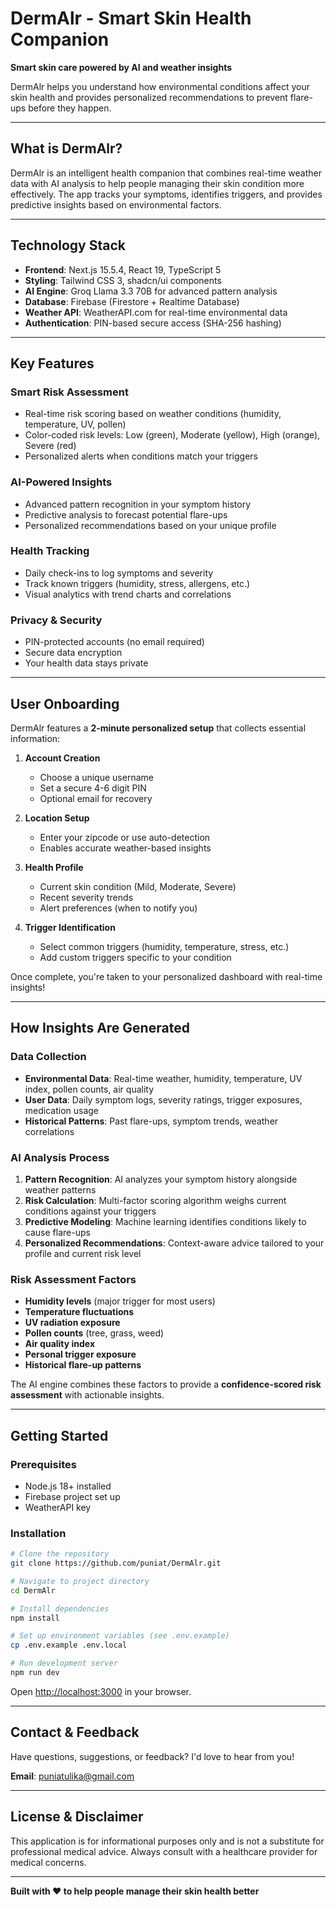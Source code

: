 # DermAlr - Smart Skin Health Companion

**Smart skin care powered by AI and weather insights**

DermAlr helps you understand how environmental conditions affect your skin health and provides personalized recommendations to prevent flare-ups before they happen.

---

## What is DermAlr?

DermAlr is an intelligent health companion that combines real-time weather data with AI analysis to help people managing their skin condition more effectively. The app tracks your symptoms, identifies triggers, and provides predictive insights based on environmental factors.

---

## Technology Stack

- **Frontend**: Next.js 15.5.4, React 19, TypeScript 5
- **Styling**: Tailwind CSS 3, shadcn/ui components
- **AI Engine**: Groq Llama 3.3 70B for advanced pattern analysis
- **Database**: Firebase (Firestore + Realtime Database)
- **Weather API**: WeatherAPI.com for real-time environmental data
- **Authentication**: PIN-based secure access (SHA-256 hashing)

---

## Key Features

### Smart Risk Assessment

- Real-time risk scoring based on weather conditions (humidity, temperature, UV, pollen)
- Color-coded risk levels: Low (green), Moderate (yellow), High (orange), Severe (red)
- Personalized alerts when conditions match your triggers

### AI-Powered Insights

- Advanced pattern recognition in your symptom history
- Predictive analysis to forecast potential flare-ups
- Personalized recommendations based on your unique profile

### Health Tracking

- Daily check-ins to log symptoms and severity
- Track known triggers (humidity, stress, allergens, etc.)
- Visual analytics with trend charts and correlations

### Privacy & Security

- PIN-protected accounts (no email required)
- Secure data encryption
- Your health data stays private

---

## User Onboarding

DermAlr features a **2-minute personalized setup** that collects essential information:

1. **Account Creation**

   - Choose a unique username
   - Set a secure 4-6 digit PIN
   - Optional email for recovery
2. **Location Setup**

   - Enter your zipcode or use auto-detection
   - Enables accurate weather-based insights
3. **Health Profile**

   - Current skin condition (Mild, Moderate, Severe)
   - Recent severity trends
   - Alert preferences (when to notify you)
4. **Trigger Identification**

   - Select common triggers (humidity, temperature, stress, etc.)
   - Add custom triggers specific to your condition

Once complete, you're taken to your personalized dashboard with real-time insights!

---

## How Insights Are Generated

### Data Collection

- **Environmental Data**: Real-time weather, humidity, temperature, UV index, pollen counts, air quality
- **User Data**: Daily symptom logs, severity ratings, trigger exposures, medication usage
- **Historical Patterns**: Past flare-ups, symptom trends, weather correlations

### AI Analysis Process

1. **Pattern Recognition**: AI analyzes your symptom history alongside weather patterns
2. **Risk Calculation**: Multi-factor scoring algorithm weighs current conditions against your triggers
3. **Predictive Modeling**: Machine learning identifies conditions likely to cause flare-ups
4. **Personalized Recommendations**: Context-aware advice tailored to your profile and current risk level

### Risk Assessment Factors

- **Humidity levels** (major trigger for most users)
- **Temperature fluctuations**
- **UV radiation exposure**
- **Pollen counts** (tree, grass, weed)
- **Air quality index**
- **Personal trigger exposure**
- **Historical flare-up patterns**

The AI engine combines these factors to provide a **confidence-scored risk assessment** with actionable insights.

---

## Getting Started

### Prerequisites

- Node.js 18+ installed
- Firebase project set up
- WeatherAPI key

### Installation

```bash
# Clone the repository
git clone https://github.com/puniat/DermAlr.git

# Navigate to project directory
cd DermAlr

# Install dependencies
npm install

# Set up environment variables (see .env.example)
cp .env.example .env.local

# Run development server
npm run dev
```

Open [http://localhost:3000](http://localhost:3000) in your browser.

---

## Contact & Feedback

Have questions, suggestions, or feedback? I'd love to hear from you!

**Email**: [puniatulika@gmail.com](mailto:puniatulika@gmail.com)

---

## License & Disclaimer

This application is for informational purposes only and is not a substitute for professional medical advice. Always consult with a healthcare provider for medical concerns.

---

**Built with ❤️ to help people manage their skin health better**
